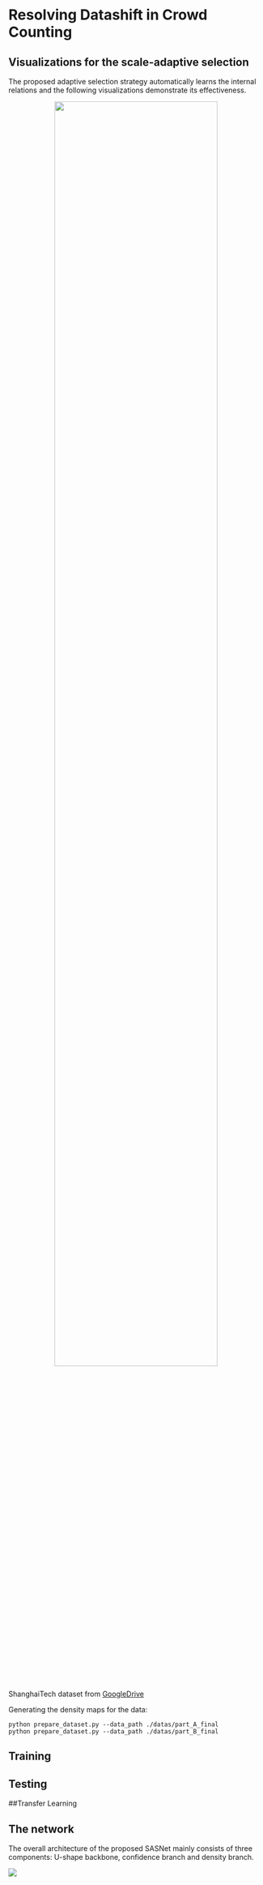 # Resolving Datashift in Crowd Counting
 
## Visualizations for the scale-adaptive selection
The proposed adaptive selection strategy automatically learns the internal relations and the following visualizations demonstrate its effectiveness.

<p align="center"><img src="imgs/fig1.png" width="80%"/>

ShanghaiTech dataset from [GoogleDrive](https://drive.google.com/drive/folders/17WobgYjekLTq3QIRW3wPyNByq9NJTmZ9?usp=sharing)

Generating the density maps for the data:
```
python prepare_dataset.py --data_path ./datas/part_A_final
python prepare_dataset.py --data_path ./datas/part_B_final
```

## Training

## Testing
 
##Transfer Learning

## The network
The overall architecture of the proposed SASNet mainly consists of three components: U-shape backbone, confidence branch and density branch.

<img src="imgs/main.png"/>
